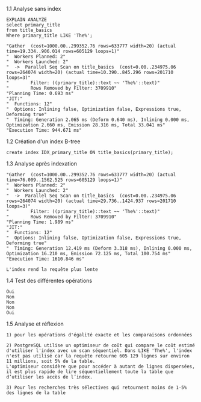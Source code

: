 1.1 Analyse sans index

    EXPLAIN ANALYZE
    select primary_title
    from title_basics
    Where primary_title LIKE 'The%';

    "Gather  (cost=1000.00..299352.76 rows=633777 width=20) (actual time=19.334..906.014 rows=605129 loops=1)"
    "  Workers Planned: 2"
    "  Workers Launched: 2"
    "  ->  Parallel Seq Scan on title_basics  (cost=0.00..234975.06 rows=264074 width=20) (actual time=10.390..845.296 rows=201710 loops=3)"
    "        Filter: ((primary_title)::text ~~ 'The%'::text)"
    "        Rows Removed by Filter: 3709910"
    "Planning Time: 0.693 ms"
    "JIT:"
    "  Functions: 12"
    "  Options: Inlining false, Optimization false, Expressions true, Deforming true"
    "  Timing: Generation 2.065 ms (Deform 0.640 ms), Inlining 0.000 ms, Optimization 2.660 ms, Emission 28.316 ms, Total 33.041 ms"
    "Execution Time: 944.671 ms"

1.2 Création d'un index B-tree

    create index IDX_primary_title ON title_basics(primary_title);

1.3 Analyse après indexation

    "Gather  (cost=1000.00..299352.76 rows=633777 width=20) (actual time=76.009..1562.525 rows=605129 loops=1)"
    "  Workers Planned: 2"
    "  Workers Launched: 2"
    "  ->  Parallel Seq Scan on title_basics  (cost=0.00..234975.06 rows=264074 width=20) (actual time=29.736..1424.937 rows=201710 loops=3)"
    "        Filter: ((primary_title)::text ~~ 'The%'::text)"
    "        Rows Removed by Filter: 3709910"
    "Planning Time: 1.989 ms"
    "JIT:"
    "  Functions: 12"
    "  Options: Inlining false, Optimization false, Expressions true, Deforming true"
    "  Timing: Generation 12.419 ms (Deform 3.318 ms), Inlining 0.000 ms, Optimization 16.210 ms, Emission 72.125 ms, Total 100.754 ms"
    "Execution Time: 1610.846 ms"
    
    L'index rend la requête plus lente

1.4 Test des différentes opérations

    Oui
    Non
    Non
    Non
    Oui

1.5 Analyse et réflexion

    1) pour les opérations d'égalité exacte et les comparaisons ordonnées
    
    2) PostgreSQL utilise un optimiseur de coût qui compare le coût estimé d'utiliser l'index avec un scan séquentiel. Dans LIKE 'The%', l'index n'est pas utilisé car la requête retourne 605 129 lignes sur environ 11 millions, soit 5% de la table. 
    L'optimiseur considère que pour accéder à autant de lignes dispersées, il est plus rapide de lire séquentiellement toute la table que d’utiliser les accès de l’index. 
    
    3) Pour les recherches très sélectives qui retournent moins de 1-5% des lignes de la table
